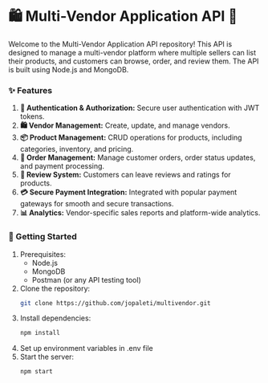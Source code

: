 # 🛍️ Multi-Vendor Application API 🛒
Welcome to the Multi-Vendor Application API repository! This API 
is designed to manage a multi-vendor platform where multiple sellers 
can list their products, and customers can browse, order, and review them. 
The API is built using Node.js and MongoDB.

### ✨ Features
1. **🔐 Authentication & Authorization:** Secure user authentication with JWT tokens.
2. **🛍️ Vendor Management:** Create, update, and manage vendors.
3. **📦 Product Management:** CRUD operations for products, including categories, inventory, and pricing.
4. **🛒 Order Management:** Manage customer orders, order status updates, and payment processing.
5. **📝 Review System:** Customers can leave reviews and ratings for products.
6. **💳 Secure Payment Integration:** Integrated with popular payment gateways for smooth and secure transactions.
7. **📊 Analytics:** Vendor-specific sales reports and platform-wide analytics.


### 🚀 Getting Started
1. Prerequisites:
    - Node.js
    - MongoDB
    - Postman (or any API testing tool)
2. Clone the repository:
    ```bash
    git clone https://github.com/jopaleti/multivendor.git
    ```
3. Install dependencies:
    ```bash
    npm install
    ```
4. Set up environment variables in .env file
5. Start the server:
    ```bash
    npm start
    ```